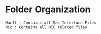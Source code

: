 # Folder Organization

```
MacIf : Contains all Mac Interface Files
Nic : Contains all NIC related files
```



